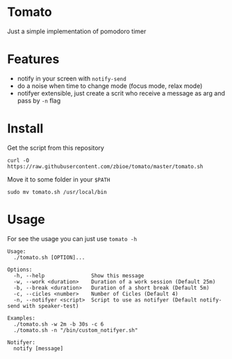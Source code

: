 # Tomato

Just a simple implementation of pomodoro timer

# Features
- notify in your screen with `notify-send`
- do a noise when time to change mode (focus mode, relax mode)
- notifyer extensible, just create a scrit who receive a message as arg and pass by `-n` flag

# Install

Get the script from this repository
``` shell
curl -O https://raw.githubusercontent.com/zbioe/tomato/master/tomato.sh
```

Move it to some folder in your `$PATH`

``` shell
sudo mv tomato.sh /usr/local/bin
```

# Usage

For see the usage you can just use `tomato -h`

``` text
Usage:
  ./tomato.sh [OPTION]...

Options:
  -h, --help               Show this message
  -w, --work <duration>    Duration of a work session (Default 25m)
  -b, --break <duration>   Duration of a short break (Default 5m)
  -c, --cicles <number>    Number of Cicles (Default 4)
  -n, --notifyer <script>  Script to use as notifyer (Default notify-send with speaker-test)

Examples:
  ./tomato.sh -w 2m -b 30s -c 6
  ./tomato.sh -n "/bin/custom_notifyer.sh"

Notifyer:
  notify [message]
```
